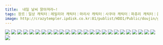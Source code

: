 ```yaml
---
title:  내일 날씨 맑아져라~!
tags: 장르：일상 캐릭터：레밀리아 캐릭터：마리사 캐릭터：사쿠야 캐릭터：파츄리 캐릭터：플랑 くれ～ぷ 동방_동인지
image: http://crazytempler.ipdisk.co.kr:81/publist/HDD1/Public/doujin/ghap/5359/001.jpg
---
```

<img src="http://crazytempler.ipdisk.co.kr:81/publist/HDD1/Public/doujin/ghap/5359/001.jpg">
<img src="http://crazytempler.ipdisk.co.kr:81/publist/HDD1/Public/doujin/ghap/5359/002.jpg">
<img src="http://crazytempler.ipdisk.co.kr:81/publist/HDD1/Public/doujin/ghap/5359/003.jpg">
<img src="http://crazytempler.ipdisk.co.kr:81/publist/HDD1/Public/doujin/ghap/5359/004.jpg">
<img src="http://crazytempler.ipdisk.co.kr:81/publist/HDD1/Public/doujin/ghap/5359/005.jpg">
<img src="http://crazytempler.ipdisk.co.kr:81/publist/HDD1/Public/doujin/ghap/5359/006.jpg">
<img src="http://crazytempler.ipdisk.co.kr:81/publist/HDD1/Public/doujin/ghap/5359/007.jpg">
<img src="http://crazytempler.ipdisk.co.kr:81/publist/HDD1/Public/doujin/ghap/5359/008.jpg">
<img src="http://crazytempler.ipdisk.co.kr:81/publist/HDD1/Public/doujin/ghap/5359/009.jpg">
<img src="http://crazytempler.ipdisk.co.kr:81/publist/HDD1/Public/doujin/ghap/5359/010.jpg">
<img src="http://crazytempler.ipdisk.co.kr:81/publist/HDD1/Public/doujin/ghap/5359/011.jpg">
<img src="http://crazytempler.ipdisk.co.kr:81/publist/HDD1/Public/doujin/ghap/5359/012.jpg">
<img src="http://crazytempler.ipdisk.co.kr:81/publist/HDD1/Public/doujin/ghap/5359/013.jpg">
<img src="http://crazytempler.ipdisk.co.kr:81/publist/HDD1/Public/doujin/ghap/5359/014.jpg">
<img src="http://crazytempler.ipdisk.co.kr:81/publist/HDD1/Public/doujin/ghap/5359/015.jpg">
<img src="http://crazytempler.ipdisk.co.kr:81/publist/HDD1/Public/doujin/ghap/5359/016.jpg">
<img src="http://crazytempler.ipdisk.co.kr:81/publist/HDD1/Public/doujin/ghap/5359/017.jpg">
<img src="http://crazytempler.ipdisk.co.kr:81/publist/HDD1/Public/doujin/ghap/5359/018.jpg">
<img src="http://crazytempler.ipdisk.co.kr:81/publist/HDD1/Public/doujin/ghap/5359/019.jpg">
<img src="http://crazytempler.ipdisk.co.kr:81/publist/HDD1/Public/doujin/ghap/5359/020.jpg">
<img src="http://crazytempler.ipdisk.co.kr:81/publist/HDD1/Public/doujin/ghap/5359/021.jpg">
<img src="http://crazytempler.ipdisk.co.kr:81/publist/HDD1/Public/doujin/ghap/5359/022.jpg">
<img src="http://crazytempler.ipdisk.co.kr:81/publist/HDD1/Public/doujin/ghap/5359/023.jpg">
<img src="http://crazytempler.ipdisk.co.kr:81/publist/HDD1/Public/doujin/ghap/5359/024.jpg">
<img src="http://crazytempler.ipdisk.co.kr:81/publist/HDD1/Public/doujin/ghap/5359/025.jpg">
<img src="http://crazytempler.ipdisk.co.kr:81/publist/HDD1/Public/doujin/ghap/5359/026.jpg">

